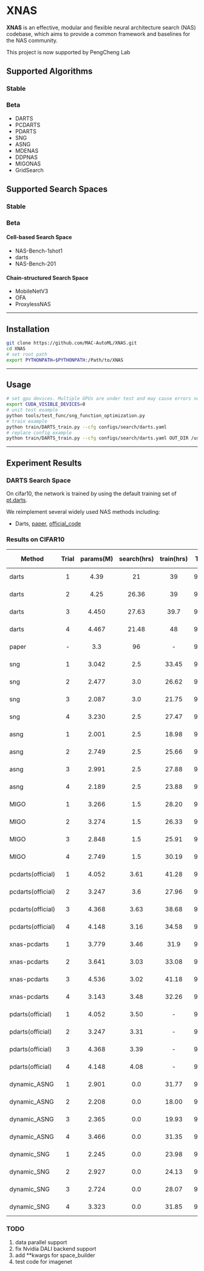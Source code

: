 # XNAS

**XNAS** is an effective, modular and flexible neural architecture search (NAS) codebase, which aims to provide a common framework and baselines for the NAS community. 
<!-- It is written in [PyTorch](https://pytorch.org/) and . We hope **XNAS** become a zoo for NAS  -->
This project is now supported by PengCheng Lab

## Supported Algorithms

### Stable

### Beta

- DARTS
- PCDARTS
- PDARTS
- SNG
- ASNG
- MDENAS
- DDPNAS
- MIGONAS
- GridSearch

## Supported Search Spaces

### Stable

### Beta

#### Cell-based Search Space

- NAS-Bench-1shot1
- darts
- NAS-Bench-201

#### Chain-structured Search Space

- MobileNetV3
- OFA
- ProxylessNAS

--- 

## Installation

```bash
git clone https://github.com/MAC-AutoML/XNAS.git
cd XNAS
# set root path
export PYTHONPATH=$PYTHONPATH:/Path/to/XNAS
```

---

## Usage

```bash
# set gpu devices. Multiple GPUs are under test and may cause errors now.
export CUDA_VISIBLE_DEVICES=0
# unit test example
python tools/test_func/sng_function_optimization.py
# train example
python train/DARTS_train.py --cfg configs/search/darts.yaml
# replace config example
python train/DARTS_train.py --cfg configs/search/darts.yaml OUT_DIR /username/project/XNAS/experiment/darts/test1
```

---

## Experiment Results

### DARTS Search Space 
On cifar10, the network is trained by using the default training set of [pt.darts](https://github.com/zhengxiawu/pytorch_cls/tree/master/pytorch-cifar-v2).

We reimplement several widely used NAS methods including:

* Darts, [paper](https://arxiv.org/abs/1806.09055), [official_code](https://github.com/quark0/darts)

### Results on CIFAR10

|Method |Trial|params(M)|search(hrs)|train(hrs)|Top1 |Flops(M)|download|Search Top1 |Search Space|
| ------|:---:|:-------:|:--------: |:-------: |:---:|:---:   |:---:   |:---:       |:---:       |
| darts |1    |4.39     |21         |39        |96.97|689.335 |-       |90.32       |cell-based  |
| darts |2    |4.25     |26.36      |39        |97.31|680.073 |-       |90.47       |cell-based  |
| darts |3    |4.450    |27.63      |39.7      |97.32|708.468 |-       |90.09       |cell-based  |
| darts |4    |4.467    |21.48      |48        |97.39|717.454 |-       |90.52       |cell-based  |
|paper  |-    |3.3      |96         |-         |97.24|-       |-       |-           |cell-based  |
| sng   |1    |3.042    |2.5        |33.45     |96.87|506.002 |-       |87.52       |cell-based  |
| sng   |2    |2.477    |3.0        |26.62     |96.73|397.068 |-       |87.81       |cell-based  |
| sng   |3    |2.087    |3.0        |21.75     |96.56|339.201 |-       |87.00       |cell-based  |
| sng   |4    |3.230    |2.5        |27.47     |97.30|509.071 |-       |88.51       |cell-based  |
| asng  |1    |2.001    |2.5        |18.98     |96.61|330.575 |-       |85.78       |cell-based  |
| asng  |2    |2.749    |2.5        |25.66     |96.48|450.153 |-       |87.47       |cell-based  |
| asng  |3    |2.991    |2.5        |27.88     |97.31|476.695 |-       |85.52       |cell-based  |
| asng  |4    |2.189    |2.5        |23.88     |96.55|350.647 |-       |86.41       |cell-based  |
| MIGO  |1    |3.266    |1.5        |28.20     |97.35|531.217 |-       |84.75       |cell-based  |
| MIGO  |2    |3.274    |1.5        |26.33     |97.41|523.973 |-       |84.61       |cell-based  |
| MIGO  |3    |2.848    |1.5        |25.91     |97.36|451.480 |-       |84.89       |cell-based  |
| MIGO  |4    |2.749    |1.5        |30.19     |97.28|439.619 |-       |84.44       |cell-based  |
| pcdarts(official)|1   |4.052    |3.61       |41.28     |97.20|638.823 |        |85.296      |cell-based  |
| pcdarts(official)|2   |3.247    |3.6        |27.96     |97.23|512.444 |        |84.552      |cell-based  |
| pcdarts(official)|3   |4.368    |3.63       |38.68     |97.25|688.561 |        |84.792      |cell-based  |
| pcdarts(official)|4   |4.148    |3.16       |34.58     |97.49|649.108 |        |85.280      |cell-based  |
| xnas-pcdarts     |  1 | 3.779   |    3.46   |    31.9  |97.55|595.498 |        | 85.192     | cell-based |
| xnas-pcdarts     |  2 | 3.641   |    3.03   |   33.08  |96.92|573.933 |        | 85.036     | cell-based |
| xnas-pcdarts     |  3 | 4.536   |    3.02   |   41.18  |97.37|722.790 |        | 84.592     | cell-based |
| xnas-pcdarts     |  4 | 3.143   |    3.48   |   32.26  |97.25|505.227 |        | 85.088     | cell-based |
| pdarts(official) |1   |4.052    |3.50       |-         |97.41|555.270 |        |-           |cell-based  |
| pdarts(official) |2   |3.247    |3.31       |-         |97.25|529.419 |        |-           |cell-based  |
| pdarts(official) |3   |4.368    |3.39       |-         |97.25|545.732 |        |-           |cell-based  |
| pdarts(official) |4   |4.148    |4.08       |-         |97.29|642.555 |        |-           |cell-based  |
| dynamic_ASNG     |1   |2.901    |0.0        |31.77     |96.86|465.193 |-       |78.65       |cell-based  |
| dynamic_ASNG     |2   |2.208    |0.0        |18.00     |96.78|351.145 |-       |79.2        |cell-based  |
| dynamic_ASNG     |3   |2.365    |0.0        |19.93     |96.20|387.364 |-       |79.87       |cell-based  |
| dynamic_ASNG     |4   |3.466    |0.0        |31.35     |97.11|565.058 |-       |79.87       |cell-based  |
| dynamic_SNG      |1   |2.245    |0.0        |23.98     |96.28|352.693 |-       |78.95       |cell-based  |
| dynamic_SNG      |2   |2.927    |0.0        |24.13     |96.87|473.156 |-       |78.07       |cell-based  |
| dynamic_SNG      |3   |2.724    |0.0        |28.07     |97.45|442.826 |-       |77.68       |cell-based  |
| dynamic_SNG      |4   |3.323    |0.0        |31.85     |96.65|528.784 |-       |79.78       |cell-based  |


### TODO

1. data parallel support
2. fix Nvidia DALI backend support
3. add **kwargs for space_builder
4. test code for imagenet